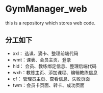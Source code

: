 # GymManager_web
this is a repository which stores web code.

分工如下
-------

- xxl：  选课、滴卡、整理前端代码
- wmt：课表、会员主页、登录
- hld： 会员、教练绑定信息、整理后端代码
- wxh：教练主页、添加课程、编辑教练信息
- cf：   管理员主页、查看信息、失败页面
- twm：会员卡页面、转卡、成功页面
